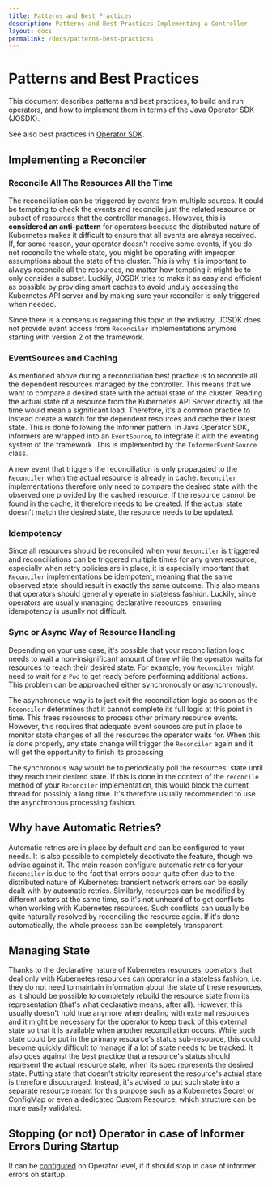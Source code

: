 ```yaml
---
title: Patterns and Best Practices
description: Patterns and Best Practices Implementing a Controller
layout: docs
permalink: /docs/patterns-best-practices
---
```


# Patterns and Best Practices

This document describes patterns and best practices, to build and run operators, and how to
implement them in terms of the Java Operator SDK (JOSDK).

See also best practices
in [Operator SDK](https://sdk.operatorframework.io/docs/best-practices/best-practices/).

## Implementing a Reconciler

### Reconcile All The Resources All the Time

The reconciliation can be triggered by events from multiple sources. It could be tempting to check
the events and reconcile just the related resource or subset of resources that the controller
manages. However, this is **considered an anti-pattern** for operators because the distributed
nature of Kubernetes makes it difficult to ensure that all events are always received. If, for
some reason, your operator doesn't receive some events, if you do not reconcile the whole state,
you might be operating with improper assumptions about the state of the cluster. This is why it
is important to always reconcile all the resources, no matter how tempting it might be to only
consider a subset. Luckily, JOSDK tries to make it as easy and efficient as possible by
providing smart caches to avoid unduly accessing the Kubernetes API server and by making sure
your reconciler is only triggered when needed.

Since there is a consensus regarding this topic in the industry, JOSDK does not provide
event access from `Reconciler` implementations anymore starting with version 2 of the framework.

### EventSources and Caching

As mentioned above during a reconciliation best practice is to reconcile all the dependent resources
managed by the controller. This means that we want to compare a desired state with the actual
state of the cluster. Reading the actual state of a resource from the Kubernetes API Server
directly all the time would mean a significant load. Therefore, it's a common practice to
instead create a watch for the dependent resources and cache their latest state. This is done
following the Informer pattern. In Java Operator SDK, informers are wrapped into an `EventSource`,
to integrate it with the eventing system of the framework. This is implemented by the
`InformerEventSource` class.

A new event that triggers the reconciliation is only propagated to the `Reconciler` when the actual
resource is already in cache. `Reconciler` implementations therefore only need to compare the
desired state with the observed one provided by the cached resource. If the resource cannot be
found in the cache, it therefore needs to be created. If the actual state doesn't match the
desired state, the resource needs to be updated.

### Idempotency

Since all resources should be reconciled when your `Reconciler` is triggered and reconciliations
can be triggered multiple times for any given resource, especially when retry policies are in
place, it is especially important that `Reconciler` implementations be idempotent, meaning that
the same observed state should result in exactly the same outcome. This also means that
operators should generally operate in stateless fashion. Luckily, since operators are usually
managing declarative resources, ensuring idempotency is usually not difficult.

### Sync or Async Way of Resource Handling

Depending on your use case, it's possible that your reconciliation logic needs to wait a
non-insignificant amount of time while the operator waits for resources to reach their desired
state. For example, you `Reconciler` might need to wait for a `Pod` to get ready before
performing additional actions. This problem can be approached either synchronously or
asynchronously.

The asynchronous way is to just exit the reconciliation logic as soon as the `Reconciler`
determines that it cannot complete its full logic at this point in time. This frees resources to
process other primary resource events. However, this requires that adequate event sources are
put in place to monitor state changes of all the resources the operator waits for. When this is
done properly, any state change will trigger the `Reconciler` again and it will get the
opportunity to finish its processing

The synchronous way would be to periodically poll the resources' state until they reach their
desired state. If this is done in the context of the `reconcile` method of your `Reconciler`
implementation, this would block the current thread for possibly a long time. It's therefore
usually recommended to use the asynchronous processing fashion.

## Why have Automatic Retries?

Automatic retries are in place by default and can be configured to your needs. It is also
possible to completely deactivate the feature, though we advise against it. The main reason
configure automatic retries for your `Reconciler` is due to the fact that errors occur quite
often due to the distributed nature of Kubernetes: transient network errors can be easily dealt
with by automatic retries. Similarly, resources can be modified by different actors at the same
time, so it's not unheard of to get conflicts when working with Kubernetes resources. Such
conflicts can usually be quite naturally resolved by reconciling the resource again. If it's
done automatically, the whole process can be completely transparent.

## Managing State

Thanks to the declarative nature of Kubernetes resources, operators that deal only with
Kubernetes resources can operator in a stateless fashion, i.e. they do not need to maintain
information about the state of these resources, as it should be possible to completely rebuild
the resource state from its representation (that's what declarative means, after all).
However, this usually doesn't hold true anymore when dealing with external resources and it
might be necessary for the operator to keep track of this external state so that it is available
when another reconciliation occurs. While such state could be put in the primary resource's
status sub-resource, this could become quickly difficult to manage if a lot of state needs to be
tracked. It also goes against the best practice that a resource's status should represent the
actual resource state, when its spec represents the desired state. Putting state that doesn't
striclty represent the resource's actual state is therefore discouraged. Instead, it's
advised to put such state into a separate resource meant for this purpose such as a
Kubernetes Secret or ConfigMap or even a dedicated Custom Resource, which structure can be more
easily validated.

## Stopping (or not) Operator in case of Informer Errors During Startup

It can
be [configured](https://github.com/java-operator-sdk/java-operator-sdk/blob/2cb616c4c4fd0094ee6e3a0ef2a0ea82173372bf/operator-framework-core/src/main/java/io/javaoperatorsdk/operator/api/config/ConfigurationService.java#L168-L168)
on Operator level, if it should stop in case of informer errors on startup.

